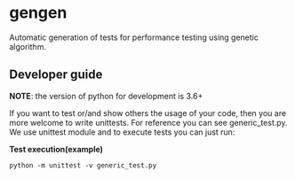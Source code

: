 # gengen
Automatic generation of tests for performance testing using genetic algorithm.

## Developer guide

**NOTE**: the version of python for development is 3.6+

If you want to test or/and show others the usage of your code, then you are more welcome to write unittests.
For reference you can see generic_test.py. We use unittest module and to execute tests you can just run:

**Test execution(example)**
```
python -m unittest -v generic_test.py
```
